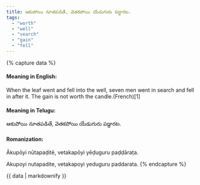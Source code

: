 ```yaml
---
title: ఆకుపోయి నూతపడితే, వెతకపోయి యేడుగురు పడ్డారట.
tags:
  - "worth"
  - "well"
  - "search"
  - "gain"
  - "fell"
---
```


{% capture data %}
#### Meaning in English:
When the leaf went and fell into the well, seven men went in search and fell in after it.
The gain is not worth the candle.(French)[1]

#### Meaning in Telugu:
ఆకుపోయి నూతపడితే, వెతకపోయి యేడుగురు పడ్డారట.

#### Romanization:
Ākupōyi nūtapaḍitē, vetakapōyi yēḍuguru paḍḍāraṭa.

Akupoyi nutapadite, vetakapoyi yeduguru paddarata.
{% endcapture %}

{{ data | markdownify }}

